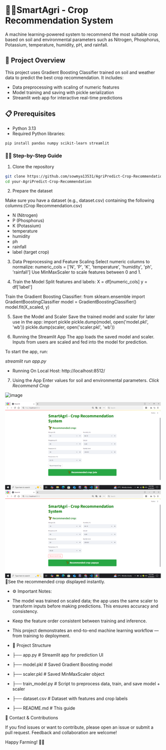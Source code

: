 # 🌽🌾SmartAgri - Crop Recommendation System
A machine learning-powered system to recommend the most suitable crop based on soil and environmental parameters such as Nitrogen, Phosphorus, Potassium, temperature, humidity, pH, and rainfall.

## 🚀 Project Overview
This project uses Gradient Boosting Classifier trained on soil and weather data to predict the best crop recommendation. It includes:
- Data preprocessing with scaling of numeric features
- Model training and saving with pickle serialization
- Streamlit web app for interactive real-time predictions

## 📋 Prerequisites
- Python 3.13 
- Required Python libraries:
```bash
pip install pandas numpy scikit-learn streamlit
```

### 🧑‍💻 Step-by-Step Guide
1. Clone the repository
```bash
git clone https://github.com/sowmya13531/AgriPredict-Crop-Recommendation.git
cd your-AgriPredict-Crop-Recommendation
```

2. Prepare the dataset

Make sure you have a dataset (e.g., dataset.csv) containing the following columns:(Crop Recommendation.csv)
- N (Nitrogen)
- P (Phosphorus)
- K (Potassium)
- temperature
- humidity
- ph
- rainfall
- label (target crop)

3. Data Preprocessing and Feature Scaling
Select numeric columns to normalize:
numeric_cols = ['N', 'P', 'K', 'temperature', 'humidity', 'ph', 'rainfall']
Use MinMaxScaler to scale features between 0 and 1.

4. Train the Model
Split features and labels:
X = df[numeric_cols]
y = df['label']

Train the Gradient Boosting Classifier:
from sklearn.ensemble import GradientBoostingClassifier
model = GradientBoostingClassifier()
model.fit(X_scaled, y)

5. Save the Model and Scaler
Save the trained model and scaler for later use in the app:
import pickle
pickle.dump(model, open('model.pkl', 'wb'))
pickle.dump(scaler, open('scaler.pkl', 'wb'))

6. Running the Streamlit App
The app loads the saved model and scaler.
Inputs from users are scaled and fed into the model for prediction.

To start the app, run:

*streamlit run app.py*

- Running On Local Host:
http://localhost:8512/

7. Using the App
Enter values for soil and environmental parameters.
*Click Recommend Crop*
<img width="1366" height="768" alt="image" src="https://github.com/user-attachments/assets/6e7d3737-04b4-43a9-b25d-e58c1b47d88b" />

![Crop Recommend](Crop.png)
![Crop Recommend](crop1.png)
🌱See the recommended crop displayed instantly.

- ⚙️ Important Notes:
- The model was trained on scaled data; the app uses the same scaler to transform inputs before making predictions. This ensures accuracy and consistency.
- Keep the feature order consistent between training and inference.
- This project demonstrates an end-to-end machine learning workflow — from training to deployment.

- 📁 Project Structure
- ├── app.py            # Streamlit app for prediction UI
- ├── model.pkl         # Saved Gradient Boosting model
- ├── scaler.pkl        # Saved MinMaxScaler object
- ├── train_model.py    # Script to preprocess data, train, and save model + scaler
- ├── dataset.csv       # Dataset with features and crop labels
- ├── README.md         # This guide

💬 Contact & Contributions

If you find issues or want to contribute, please open an issue or submit a pull request. Feedback and collaboration are welcome!

Happy Farming! 🌾🚜
